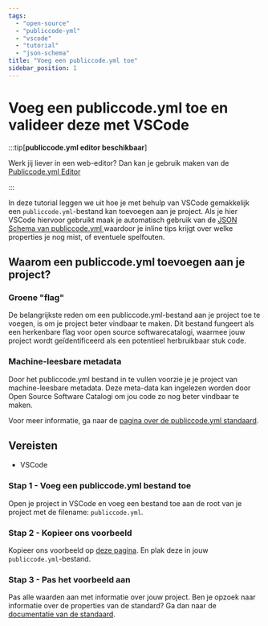 ```yaml
---
tags:
  - "open-source"
  - "publiccode-yml"
  - "vscode"
  - "tutorial"
  - "json-schema"
title: "Voeg een publiccode.yml toe"
sidebar_position: 1
---
```


# Voeg een publiccode.yml toe en valideer deze met VSCode

:::tip[**publiccode.yml editor beschikbaar**]

Werk jij liever in een web-editor? Dan kan je gebruik maken van de [Publiccode.yml Editor](https://interoperable-europe.ec.europa.eu/publiccode-editor/)

:::

In deze tutorial leggen we uit hoe je met behulp van VSCode gemakkelijk een `publiccode.yml`-bestand kan toevoegen aan je project. Als je hier VSCode hiervoor gebruikt maak je automatisch gebruik van de [JSON Schema van publiccode.yml ](https://json.schemastore.org/publiccode.json) waardoor je inline tips krijgt over welke properties je nog mist, of eventuele spelfouten.

## Waarom een publiccode.yml toevoegen aan je project?

### Groene "flag"

De belangrijkste reden om een publiccode.yml-bestand aan je project toe te voegen, is om je project beter vindbaar te maken. Dit bestand fungeert als een herkenbare flag voor open source softwarecatalogi, waarmee jouw project wordt geïdentificeerd als een potentieel herbruikbaar stuk code.

### Machine-leesbare metadata

Door het publiccode.yml bestand in te vullen voorzie je je project van machine-leesbare metadata. Deze meta-data kan ingelezen worden door Open Source Software Catalogi om jou code zo nog beter vindbaar te maken.

Voor meer informatie, ga naar de [pagina over de publiccode.yml standaard](../standaarden/publiccode-yml).

## Vereisten

- VSCode

### Stap 1 - Voeg een publiccode.yml bestand toe

Open je project in VSCode en voeg een bestand toe aan de root van je project met de filename: `publiccode.yml`.

### Stap 2 - Kopieer ons voorbeeld

Kopieer ons voorbeeld op [deze pagina](../standaarden/publiccode-yml/example). En plak deze in jouw `publiccode.yml`-bestand.

### Stap 3 - Pas het voorbeeld aan

Pas alle waarden aan met informatie over jouw project. Ben je opzoek naar informatie over de properties van de standard? Ga dan naar de [documentatie van de standaard](https://yml.publiccode.tools/schema.core.html).
